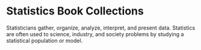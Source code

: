 # Statistics Book Collections
 Statisticians gather, organize, analyze, interpret, and present data. Statistics are often used to science, industry, and society problems by studying a statistical population or model.
